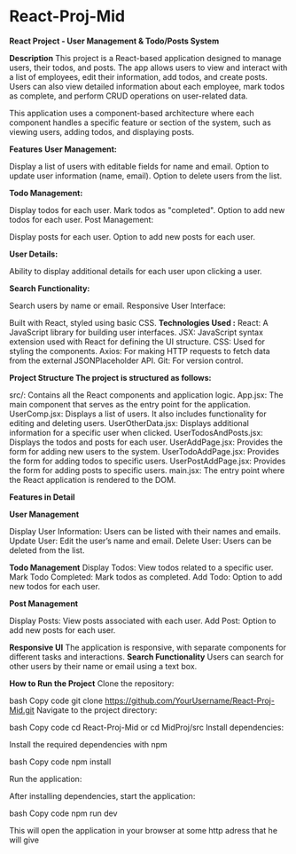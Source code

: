 # React-Proj-Mid
**React Project - User Management & Todo/Posts System**

**Description**
This project is a React-based application designed to manage users, their todos, and posts. The app allows users to view and interact with a list of employees, edit their information, add todos, and create posts. Users can also view detailed information about each employee, mark todos as complete, and perform CRUD operations on user-related data.

This application uses a component-based architecture where each component handles a specific feature or section of the system, such as viewing users, adding todos, and displaying posts.

**Features**
**User Management:**

Display a list of users with editable fields for name and email.
Option to update user information (name, email).
Option to delete users from the list.

**Todo Management:**

Display todos for each user.
Mark todos as "completed".
Option to add new todos for each user.
Post Management:

Display posts for each user.
Option to add new posts for each user.

**User Details:**

Ability to display additional details for each user upon clicking a user.

**Search Functionality:**

Search users by name or email.
Responsive User Interface:

Built with React, styled using basic CSS.
**Technologies Used :**
React: A JavaScript library for building user interfaces.
JSX: JavaScript syntax extension used with React for defining the UI structure.
CSS: Used for styling the components.
Axios: For making HTTP requests to fetch data from the external JSONPlaceholder API.
Git: For version control.

**Project Structure
The project is structured as follows:**

src/: Contains all the React components and application logic.
App.jsx: The main component that serves as the entry point for the application.
UserComp.jsx: Displays a list of users. It also includes functionality for editing and deleting users.
UserOtherData.jsx: Displays additional information for a specific user when clicked.
UserTodosAndPosts.jsx: Displays the todos and posts for each user.
UserAddPage.jsx: Provides the form for adding new users to the system.
UserTodoAddPage.jsx: Provides the form for adding todos to specific users.
UserPostAddPage.jsx: Provides the form for adding posts to specific users.
main.jsx: The entry point where the React application is rendered to the DOM.

**Features in Detail**

**User Management**

Display User Information: Users can be listed with their names and emails.
Update User: Edit the user’s name and email.
Delete User: Users can be deleted from the list.

**Todo Management**
Display Todos: View todos related to a specific user.
Mark Todo Completed: Mark todos as completed.
Add Todo: Option to add new todos for each user.

**Post Management**

Display Posts: View posts associated with each user.
Add Post: Option to add new posts for each user.

**Responsive UI**
The application is responsive, with separate components for different tasks and interactions.
**Search Functionality**
Users can search for other users by their name or email using a text box.


**How to Run the Project**
Clone the repository:

bash
Copy code
git clone https://github.com/YourUsername/React-Proj-Mid.git
Navigate to the project directory:

bash
Copy code
cd React-Proj-Mid or cd MidProj/src 
Install dependencies:

Install the required dependencies with npm 

bash
Copy code
npm install

Run the application:

After installing dependencies, start the application:

bash
Copy code
npm run dev

This will open the application in your browser at some http adress that he will give
